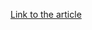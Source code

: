 [Link to the article](https://www.malwarebytes.com/blog/threat-intelligence/2023/10/malvertising-via-dynamic-search-ads-delivers-malware-bonanza)
